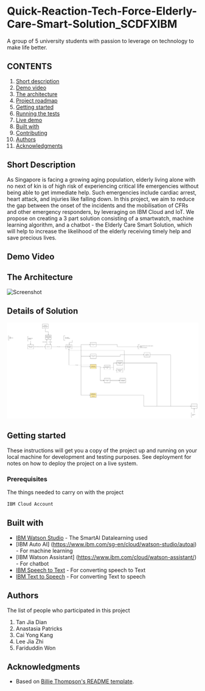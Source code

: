 # Quick-Reaction-Tech-Force-Elderly-Care-Smart-Solution_SCDFXIBM
A group of 5 university students with passion to leverage on technology to make life better.

## CONTENTS

1. [Short description](#short-description)
1. [Demo video](#demo-video)
1. [The architecture](#the-architecture)
1. [Project roadmap](#project-roadmap)
1. [Getting started](#getting-started)
1. [Running the tests](#running-the-tests)
1. [Live demo](#live-demo)
1. [Built with](#built-with)
1. [Contributing](#contributing)
1. [Authors](#authors)
1. [Acknowledgments](#acknowledgments)

## Short Description
As Singapore is facing a growing aging population, elderly living alone with no next of kin is of high risk of experiencing critical life emergencies without being able to get immediate help. Such emergencies include cardiac arrest, heart attack, and injuries like falling down. In this project, we aim to reduce the gap between the onset of the incidents and the mobilisation of CFRs and other emergency responders, by leveraging on IBM Cloud and IoT. We propose on creating a 3 part solution consisting of a smartwatch, machine learning algorithm, and a chatbot - the Elderly Care Smart Solution, which will help to increase the likelihood of the elderly receiving timely help and save precious lives.

## Demo Video
<youtube link>
  
## The Architecture
![Screenshot](Architecture.png)

## Details of Solution
![Screenshot](details.png)

## Getting started

These instructions will get you a copy of the project up and running on your local machine for development and testing purposes. See deployment for notes on how to deploy the project on a live system.

### Prerequisites
The things needed to carry on with the project
```bash
IBM Cloud Account
```

## Built with
* [IBM Watson Studio](https://cloud.ibm.com/catalog?search=watson%20studio#search_results) - The SmartAI Datalearning used
* [IBM Auto AI] (https://www.ibm.com/sg-en/cloud/watson-studio/autoai) - For machine learning
* [IBM Watson Assistant] (https://www.ibm.com/cloud/watson-assistant/) - For chatbot
* [IBM Speech to Text](https://cloud.ibm.com/catalog?search=text%20to%20speech#search_results) - For converting speech to Text
* [IBM Text to Speech](https://cloud.ibm.com/catalog?search=text%20to%20speech#search_results) - For converting Text to speech


## Authors
The list of people who participated in this project
1. Tan Jia Dian
2. Anastasia Patricks
3. Cai Yong Kang
4. Lee Jia Zhi
5. Fariduddin Won

## Acknowledgments

* Based on [Billie Thompson's README template](https://gist.github.com/PurpleBooth/109311bb0361f32d87a2).
